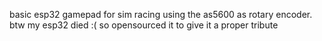 basic esp32 gamepad for sim racing using the as5600 as rotary encoder.
btw my esp32 died :( so opensourced it to give it a proper tribute
